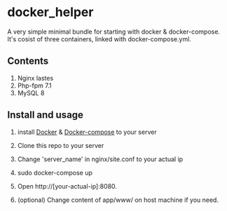 # docker_helper

A very simple minimal bundle for starting with docker & docker-compose. 
It's cosist of three containers, linked with docker-compose.yml.

## Contents
1. Nginx lastes
2. Php-fpm 7.1
3. MySQL 8

## Install and usage
1. install [Docker](https://docs.docker.com/install/) & [Docker-compose](https://docs.docker.com/compose/install/) to your server
2. Clone this repo to your server
3. Change 'server_name' in nginx/site.conf to your actual ip
4. sudo docker-compose up
5. Open http://[your-actual-ip]:8080.

6. (optional) Change content of app/www/ on host machine if you need.
